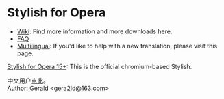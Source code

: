 Stylish for Opera
=================

* [Wiki](https://github.com/gera2ld/Stylish-for-Opera/wiki): Find more information and more downloads here.
* [FAQ](https://github.com/gera2ld/Stylish-for-Opera/wiki/FAQ)
* [Multilingual](https://github.com/gera2ld/Stylish-for-Opera/wiki/i18n): If you'd like to help with a new translation, please visit this page.

[Stylish for Opera 15+](https://addons.opera.com/extensions/details/stylish/): This is the official chromium-based Stylish.

中文用户[点此](https://github.com/gera2ld/Stylish-for-Opera/wiki/Stylish-for-Opera)。  
Author: Gerald \<gera2ld@163.com\>
